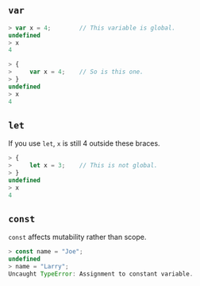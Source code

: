 ## `var`

```Javascript
> var x = 4;        // This variable is global.
undefined
> x
4
```

```Javascript
> {
>     var x = 4;    // So is this one.
> }
undefined
> x
4
```

## `let`

If you use `let`, `x` is still 4 outside these braces.
```Javascript
> {
>     let x = 3;    // This is not global.
> }
undefined
> x
4
```

## `const`

`const` affects mutability rather than scope.

```Javascript
> const name = "Joe";
undefined
> name = "Larry";
Uncaught TypeError: Assignment to constant variable.
```